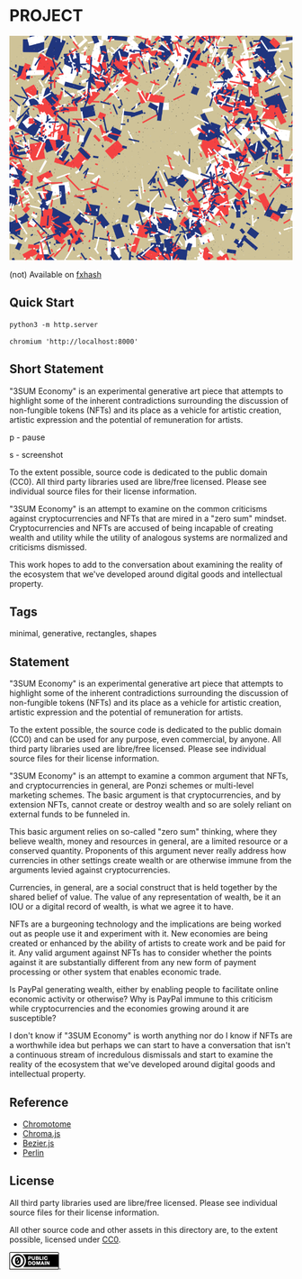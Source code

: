 PROJECT
===

[![screenshot](../img/3sum_economy.png)](https://github.com/abetusk/iao/tree/main/3sum-economy)

(not) Available on [fxhash](https://www.fxhash.xyz/generative/slug/PROJECT)

Quick Start
---

```
python3 -m http.server
```

```
chromium 'http://localhost:8000'
```

Short Statement
---

"3SUM Economy" is an experimental generative art piece that attempts to highlight some of the inherent contradictions surrounding the discussion of non-fungible tokens (NFTs) and its place as a vehicle for artistic creation, artistic expression and the potential of remuneration for artists.

p - pause

s - screenshot

To the extent possible, source code is dedicated to the public domain (CC0). All third party libraries used are libre/free licensed. Please see individual source files for their license information.

"3SUM Economy" is an attempt to examine on the common criticisms against cryptocurrencies and NFTs that are mired in a "zero sum" mindset.  Cryptocurrencies and NFTs are accused of being incapable of creating wealth and utility while the utility of analogous systems are normalized and criticisms dismissed.

This work hopes to add to the conversation about examining the reality of the ecosystem that we've developed around digital goods and intellectual property.

Tags
---

minimal, generative, rectangles, shapes

Statement
---

"3SUM Economy" is an experimental generative art piece that
attempts to highlight some of the inherent contradictions
surrounding the discussion of non-fungible tokens (NFTs) and
its place as a vehicle for artistic creation, artistic expression
and the potential of remuneration for artists.

To the extent possible, the source code is dedicated to the public
domain (CC0) and can be used for any purpose, even commercial, by anyone.
All third party libraries used are libre/free licensed.
Please see individual source files for their license information.

"3SUM Economy" is an attempt to examine a common argument that NFTs, and cryptocurrencies
in general, are Ponzi schemes or multi-level marketing schemes.
The basic argument is that cryptocurrencies, and by extension NFTs,
cannot create or destroy wealth and so are solely reliant on
external funds to be funneled in.

This basic argument relies on so-called "zero sum" thinking,
where they believe wealth, money and resources in general, are
a limited resource or a conserved quantity.
Proponents of this argument never really address how currencies
in other settings create wealth or are otherwise immune from
the arguments levied against cryptocurrencies.

Currencies, in general, are a social construct that is held together by
the shared belief of value.
The value of any representation of wealth, be it an IOU or a digital
record of wealth, is what we agree it to have.

NFTs are a burgeoning technology and the implications are being
worked out as people use it and experiment with it.
New economies are being created or enhanced by the ability
of artists to create work and be paid for it.
Any valid argument against NFTs has to consider whether the
points against it are substantially different from any new
form of payment processing or other system that enables economic
trade.

Is PayPal generating wealth, either by enabling people
to facilitate online economic activity or otherwise?
Why is PayPal immune to this criticism while cryptocurrencies
and the economies growing around it are susceptible?

I don't know if "3SUM Economy"
is worth anything nor do I know if NFTs are
a worthwhile idea but perhaps we can start
to have a conversation that isn't a continuous
stream of incredulous dismissals and start to examine
the reality of the ecosystem that we've developed
around digital goods and intellectual property.

Reference
---

* [Chromotome](https://github.com/kgolid/chromotome)
* [Chroma.js](https://github.com/gka/chroma.js)
* [Bezier.js](https://github.com/Pomax/bezierjs)
* [Perlin](https://github.com/josephg/noisejs)

License
---

All third party libraries used are libre/free licensed.
Please see individual source files for their license information.

All other source code and other assets in this directory are, to the extent possible, licensed
under [CC0](https://creativecommons.org/publicdomain/zero/1.0/).

![CC0](../img/cc0_88x31.png).
